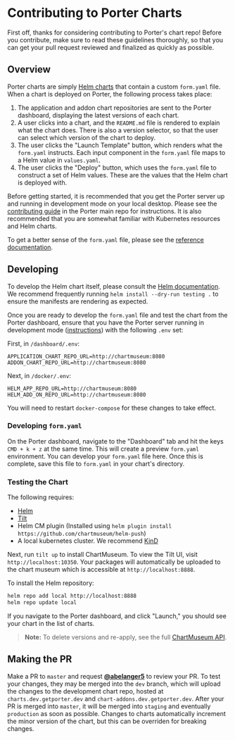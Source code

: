 # Contributing to Porter Charts

First off, thanks for considering contributing to Porter's chart repo! Before you contribute, make sure to read these guidelines thoroughly, so that you can get your pull request reviewed and finalized as quickly as possible.

## Overview

Porter charts are simply [Helm charts](https://helm.sh/) that contain a custom `form.yaml` file. When a chart is deployed on Porter, the following process takes place:

1. The application and addon chart repositories are sent to the Porter dashboard, displaying the latest versions of each chart.
2. A user clicks into a chart, and the `README.md` file is rendered to explain what the chart does. There is also a version selector, so that the user can select which version of the chart to deploy.
3. The user clicks the "Launch Template" button, which renders what the `form.yaml` instructs. Each input component in the `form.yaml` file maps to a Helm value in `values.yaml`.
4. The user clicks the "Deploy" button, which uses the `form.yaml` file to construct a set of Helm values. These are the values that the Helm chart is deployed with.

Before getting started, it is recommended that you get the Porter server up and running in development mode on your local desktop. Please see the [contributing guide](https://github.com/porter-dev/porter/blob/master/CONTRIBUTING.md#getting-started) in the Porter main repo for instructions. It is also recommended that you are somewhat familiar with Kubernetes resources and Helm charts.

To get a better sense of the `form.yaml` file, please see the [reference documentation](/docs/form-yaml-reference.md).

## Developing

To develop the Helm chart itself, please consult the [Helm documentation](https://helm.sh/docs/chart_template_guide/). We recommend frequently running `helm install --dry-run testing .` to ensure the manifests are rendering as expected.

Once you are ready to develop the `form.yaml` file and test the chart from the Porter dashboard, ensure that you have the Porter server running in development mode ([instructions](https://github.com/porter-dev/porter/blob/master/CONTRIBUTING.md#getting-started)) with the following `.env` set:

First, in `/dashboard/.env`:

```
APPLICATION_CHART_REPO_URL=http://chartmuseum:8080
ADDON_CHART_REPO_URL=http://chartmuseum:8080
```

Next, in `/docker/.env`:

```
HELM_APP_REPO_URL=http://chartmuseum:8080
HELM_ADD_ON_REPO_URL=http://chartmuseum:8080
```

You will need to restart `docker-compose` for these changes to take effect.

### Developing `form.yaml`

On the Porter dashboard, navigate to the "Dashboard" tab and hit the keys `CMD + k + z` at the same time. This will create a preview `form.yaml` environment. You can develop your `form.yaml` file here. Once this is complete, save this file to `form.yaml` in your chart's directory.

### Testing the Chart

The following requires:

- [Helm](https://helm.sh/docs/intro/install/)
- [Tilt](https://docs.tilt.dev/install.html)
- Helm CM plugin (Installed using `helm plugin install https://github.com/chartmuseum/helm-push`)
- A local kubernetes cluster. We recommend [KinD](https://kind.sigs.k8s.io/docs/user/quick-start/#installation)

Next, run `tilt up` to install ChartMuseum. To view the Tilt UI, visit `http://localhost:10350`.
Your packages will automatically be uploaded to the chart museum which is accessible at `http://localhost:8888`.

To install the Helm repository:

```bash
helm repo add local http://localhost:8888
helm repo update local
```

If you navigate to the Porter dashboard, and click "Launch," you should see your chart in the list of charts.

> **Note:** To delete versions and re-apply, see the full [ChartMuseum API](https://github.com/helm/chartmuseum#api).

## Making the PR

Make a PR to `master` and request [**@abelanger5**](https://github.com/abelanger5) to review your PR. To test your changes, they may be merged into the `dev` branch, which will upload the changes to the development chart repo, hosted at `charts.dev.getporter.dev` and `chart-addons.dev.getporter.dev`. After your PR is merged into `master`, it will be merged into `staging` and eventually `production` as soon as possible. Changes to charts automatically increment the minor version of the chart, but this can be overriden for breaking changes.

